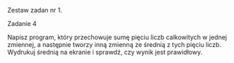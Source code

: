 Zestaw zadan nr 1.

Zadanie 4

Napisz program, który przechowuje sumę pięciu liczb calkowitych w jednej zmiennej, a
następnie tworzy inną zmienną ze średnią z tych pięciu liczb.
Wydrukuj średnią na ekranie i sprawdź, czy wynik jest prawidłowy.
